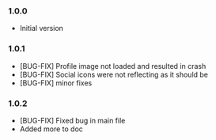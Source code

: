 ### 1.0.0
- Initial version

### 1.0.1
- [BUG-FIX] Profile image not loaded and resulted in crash
- [BUG-FIX] Social icons were not reflecting as it should be
- [BUG-FIX] minor fixes

### 1.0.2
- [BUG-FIX] Fixed bug in main file
- Added more to doc